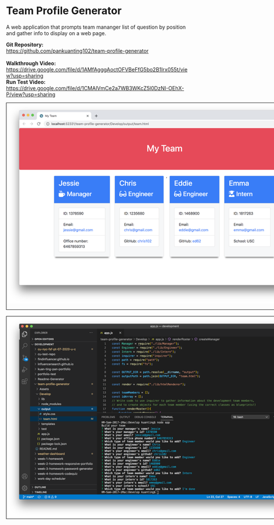 # Team Profile Generator
A web application that prompts team mananger list of question by position and gather info to display on a web page.

<b>Git Repository:</b>
<br>https://github.com/pankuanting102/team-profile-generator
<br>
<br><b>Walkthrough Video:</b>
<br>https://drive.google.com/file/d/1AMfAgggAoctOFVBeFfG5bo2B1Irx055t/view?usp=sharing
<br><b>Run Test Video:</b>
<br>https://drive.google.com/file/d/1CMAlVmCe2a7WB3WKcZ5l0DzNI-OEhX-P/view?usp=sharing
<br><div style="width: 90vw; margin: auto; border: 1px black solid">
<img src="https://github.com/pankuanting102/team-profile-generator/blob/main/Assets/Screen%20Shot%202020-10-14%20at%2012.03.48%20AM.png?raw=true">
</div>
<br><div style="width: 90vw; margin: auto; border: 1px black solid">
<img src="https://github.com/pankuanting102/team-profile-generator/blob/main/Assets/Screen%20Shot%202020-10-14%20at%2012.04.23%20AM.png?raw=true">
</div>